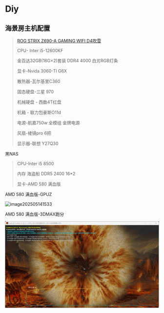 # Diy

## 海景房主机配置

> [ROG STRIX Z690-A GAMING WIFI D4吹雪](https://rog.asus.com.cn/motherboards/rog-strix/rog-strix-z690-a-gaming-wifi-d4-model/spec/)
>
> CPU- Inter i5-12600KF
>
> 金百达32GB(16G×2)套装 DDR4 4000 白刃RGB灯条
>
> 显卡-Nvida 3060-TI G6X
>
> 散热器-瓦尔基里C360
>
> 固态硬盘-三星 970
>
> 机械硬盘 - 西数4T红盘
>
> 机箱 - 联力包豪斯O11d
>
> 电源-航嘉750w 全模组 金牌电源 
>
> 风扇-棱镜pro 6把
>
> 显示器-联想 Y27Q30



黑NAS

>CPU-Inter i5 8500
>
>内存 海盗船 DDR5 2400 16*2
>
>显卡-AMD 580 满血版

AMD 580 满血版-GPUZ

![image202505141533](https://pic.joshzhong.top/i/2025/05/14/pc9w52.png)

AMD 580 满血版-3DMAX跑分

![image202505141557](https://raw.githubusercontent.com/joshzhong66/Pibced/main/blog-images/2025/05/14/71dd5dabb048ac780fc2030133392d20-pq3shj-eda373.png)
